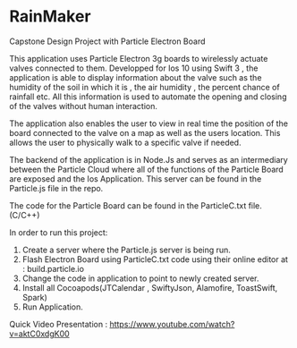 # RainMaker
Capstone Design Project with Particle Electron Board  

This application uses Particle Electron 3g boards to wirelessly actuate valves connected to them. 
Developped for Ios 10 using Swift 3 , the application is able to display information about the valve such as the humidity of the soil in which it is , the air humidity , the percent chance of rainfall etc. All this information is used to automate the opening and closing of the valves without human interaction. 

The application also enables the user to view in real time the position of the board connected to the valve on a map as well as the users location. This allows the user to physically walk to a specific valve if needed. 

The backend of the application is in Node.Js and serves as an intermediary between the Particle Cloud where all of the functions of the Particle Board are exposed and the Ios Application. This server can be found in the Particle.js file in the repo. 

The code for the Particle Board can be found in the ParticleC.txt file.(C/C++) 

In order to run this project: 
1) Create a server where the Particle.js server is being run. 
2) Flash Electron Board using ParticleC.txt code using their online editor at : build.particle.io
3) Change the code in application to point to newly created server.
4) Install all Cocoapods(JTCalendar , SwiftyJson, Alamofire, ToastSwift, Spark)
5) Run Application. 

Quick Video Presentation : https://www.youtube.com/watch?v=aktC0xdgK00

